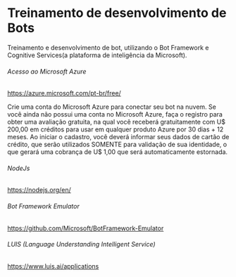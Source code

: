 # Treinamento de desenvolvimento de Bots
Treinamento e desenvolvimento de bot, utilizando o Bot Framework e Cognitive Services(a plataforma de inteligência da Microsoft).

###### Acesso ao Microsoft Azure
https://azure.microsoft.com/pt-br/free/

Crie uma conta do Microsoft Azure para conectar seu bot na nuvem. Se você
ainda não possui uma conta no Microsoft Azure, faça o registro para obter uma avaliação gratuita, na qual
você receberá gratuitamente com U$ 200,00 em créditos para usar em
qualquer produto Azure por 30 dias + 12 meses. Ao iniciar o cadastro, você deverá informar seus
dados de cartão de crédito, que serão utilizados SOMENTE para validação de
sua identidade, o que gerará uma cobrança de U$ 1,00 que será
automaticamente estornada.

###### NodeJs 
https://nodejs.org/en/

###### Bot Framework Emulator
https://github.com/Microsoft/BotFramework-Emulator

###### LUIS (Language Understanding Intelligent Service)
https://www.luis.ai/applications